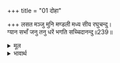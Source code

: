 +++
title = "01 दोहा"

+++
लसत मञ्जु मुनि मण्डली मध्य सीय रघुचन्दु।  
ग्यान सभाँ जनु तनु धरें भगति सच्चिदानन्दु॥239॥  

<details><summary>मूल</summary>

लसत मञ्जु मुनि मण्डली मध्य सीय रघुचन्दु।  
ग्यान सभाँ जनु तनु धरें भगति सच्चिदानन्दु॥239॥  
</details>

<details><summary>भावार्थ</summary>

सुन्दर मुनि मण्डली के बीच में सीताजी और रघुकुलचन्द्र श्री रामचन्द्रजी ऐसे सुशोभित हो रहे हैं मानो ज्ञान की सभा में साक्षात्‌ भक्ति और सच्चिदानन्द शरीर धारण करके विराजमान हैं॥239॥  
</details>



